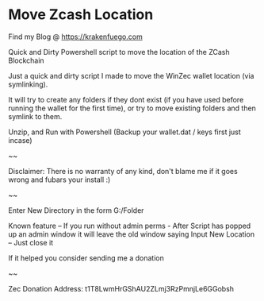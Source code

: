 # Move Zcash Location
Find my Blog @ https://krakenfuego.com

Quick and Dirty Powershell script to move the location of the ZCash Blockchain

Just a quick and dirty script I made to move the WinZec wallet location (via symlinking).

It will try to create any folders if they dont exist (if you have used before running the wallet for the first time), or try to move existing folders and then symlink to them.

Unzip, and Run with Powershell (Backup your wallet.dat / keys first just incase)

~~

Disclaimer: There is no warranty of any kind, don't blame me if it goes wrong and fubars your install :)

~~

Enter New Directory in the form G:/Folder

Known feature – If you run without admin perms - After Script has popped up an admin window it will leave the old window saying Input New Location – Just close it

If it helped you consider sending me a donation 

~~

Zec Donation Address: t1T8LwmHrGShAU2ZLmj3RzPmnjLe6GGobsh

